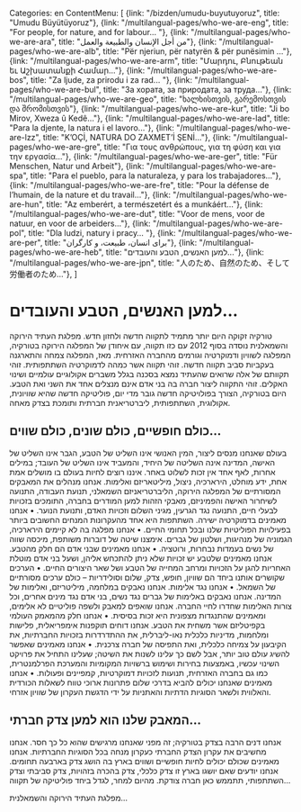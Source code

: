Categories: en
ContentMenu: [
  {link: "/bizden/umudu-buyutuyoruz", title: "Umudu Büyütüyoruz"},
  {link: "/multilangual-pages/who-we-are-eng", title: "For people, for nature, and for labour… "},
  {link: "/multilangual-pages/who-we-are-ara", title: "من أجل الإنسان والطبيعة والعمل"},
  {link: "/multilangual-pages/who-we-are-alb", title: "Për njeriun, për natyrën & për punësimin ..."},
  {link: "/multilangual-pages/who-we-are-arm", title: "Մարդու, Բնութեան եւ Աշխատանքի Համար…"},
  {link: "/multilangual-pages/who-we-are-bos", title: "Za ljude, za prirodu i za rad... "},
  {link: "/multilangual-pages/who-we-are-bul", title: "За хората, за природата, за труда…"},
  {link: "/multilangual-pages/who-we-are-geo", title: "ხალხისთვის, გარემოსთვის და შრომისთვის"},
  {link: "/multilangual-pages/who-we-are-kur", title: "Ji bo Mirov, Xweza û Kedê…"},
  {link: "/multilangual-pages/who-we-are-lad", title: "Para la djente, la natura i el lavoro..."},
  {link: "/multilangual-pages/who-we-are-lzz", title: "K’OÇİ, NATURA DO ZAXMET’İ ŞENİ…"},
  {link: "/multilangual-pages/who-we-are-gre", title: "Για τους ανθρώπους, για τη φύση και για την εργασία…"},
  {link: "/multilangual-pages/who-we-are-ger", title: "Für Menschen, Natur und Arbeit"},
  {link: "/multilangual-pages/who-we-are-spa", title: "Para el pueblo, para la naturaleza, y para los trabajadores…"},
  {link: "/multilangual-pages/who-we-are-fre", title: "Pour la défense de l’humain, de la nature et du travail..."},
  {link: "/multilangual-pages/who-we-are-hun", title: "Az emberért, a természetért és a munkáért…"},
  {link: "/multilangual-pages/who-we-are-dut", title: "Voor de mens, voor de natuur, en voor de arbeiders..."},
  {link: "/multilangual-pages/who-we-are-pol", title: "Dla ludzi, natury i pracy… "},
  {link: "/multilangual-pages/who-we-are-per", title: "برای انسان، طبیعت، و کارگران"},
  {link: "/multilangual-pages/who-we-are-heb", title: "למען האנשים, הטבע והעובדים..."},
  {link: "/multilangual-pages/who-we-are-jpn", title: "人のため、自然のため、そして労働者のため…"},
  ]


#	למען האנשים, הטבע והעובדים...

טורקיה זקוקה היום יותר מתמיד לתקווה חדשה ולחזון חדש.
מפלגת העתיד הירוקה והשמאלנית נוסדה בסוף 2012 עם כזו תקווה, עם איחודן של המפלגה הירוקה בטורקיה, המפלגה לשוויון ודמוקרטיה וגורמים מהחברה האזרחית. מאז, המפלגה צמחה והתארגנה בעקביות סביב תקווה חדשה. 
זוהי תקווה אשר כמהה לדמוקרטיה השתתפותית.
זוהי תקוותם של אלה שרואים שהעתיד נמצא בסכנה בגלל משברים אקולוגיים עולמיים ושינוי האקלים.
זוהי התקווה ליצור חברה בה בני אדם אינם מנצלים אחד את השני ואת הטבע.
היום בטורקיה, הצורך בפולויטיקה חדשה גובר מדי יום, פוליטיקה חדשה שהיא שוויונית, אקולוגית, השתתפותית, ליברטריאנית חברתית ותומכת בצדק מאחה.

## כולם חופשיים, כולם שונים, כולם שווים... 
בעולם שאנחנו מנסים ליצור, המין האנושי אינו השליט של הטבע, הגבר אינו השליט של האישה, המדינה אינה השליטה של היחיד, והמעביד אינו השליט של העובד; במילים אחרות, לאף אחד אין זכות לשלוט באחר. איננו רוצים לחיות בעולם בו מושלים אמת אחת, ידע מוחלט, הירארכיה, ניצול, מיליטאריזם ואלימות.
אנחנו מנהלים את המאבקים המסורתיים של המפלגה הירוקה, הליברטריאניזם השמאלני, תנועת העבודה, התנועה לשיחרור האישה והפמיניזם, מאבקי הזהות למען המודרים בחברה, התומכים בזכויות לבעלי חיים, התנועה נגד הגרעין, מגיני השלום וזכויות האדם, ותנועת הנוער. 
•	אנחנו מאמינים בדמוקרטיה ישירה. השתתפות היא אחד מהעקרונות המנחים החשובים ביותר בפעילויות הפוליטיות שלנו ובכל תחומי החיים.
•	אנחנו מפלגה בה לא קיימים הירארכיה, הגמוניה של מנהיגות, ושלטון של גברים. אימצנו שיטה של דוברות משותפת, מיכסה שווה של נשים בעמדות נבחרות, ורוטציה. 
•	אנחנו מאמינים שבני אדם הם חלק מהטבע. אנחנו מאמינים שלטבע יש זכויות שלא ניתן להתכחש אליהן, ושעל בני אדם מוטלת האחריות להגן על הזכויות ומרחב המחייה של הטבע ושל שאר היצורים החיים. 
•	הערכים שקושרים אותנו ביחד הם שוויון, חופש, צדק, שלום וסולידריות – כולם ערכים מסורתיים של השמאל.
•	אנחנו נגד אלימות. אנחנו נאבקים במלחמה, מיליטריזם, ואלימות של המדינה. אנחנו נאבקים באלימות של גברים נגד נשים, בני אדם נגד מינים אחרים, וכל צורות האלימות שחדרו לחיי החברה. אנחנו שואפים למאבק ולשפה פוליטיים לא אלימים, ומאמינים שהתנגדות מצפונית היא זכות בסיסית. 
•	אנחנו חלק מהמאמק העולמי בקפיטליזם אשר משחית את הטבע. אנחנו דוחים תוקפנות אימפריאלית, פלישות ומלחמות, מדיניות כלכלית נאו-ליברלית, את ההתדרדרות בזכויות החברתיות, את הקיבעון על צמיחה כלכלית, ואת התפיסה של חברה צרכנית. 
•	אנחנו מאמינים שאפשר להשיג עולם טוב יותר, אבל לשם כך עלינו לשנות את השיטה; שעלינו התחיל את פרויקט השינוי עכשיו, באמצעות בחירות ושימוש ברשויות המקומיות והמערכת הפרלמנטרית, כמו גם בחברה האזרחית, תנועות לזכויות דמוקרטיות, קמפיינים ופעולות.
•	אנחנו מאמינים שאנחנו יכולים להביא בדרכי שלום פתרונות ארוכי טווח לשאלות הכורדית והאלווית ולשאר הסוגיות הדתיות והאתניות על ידי הדגשת העקרון של שוויון אזרחי.

## המאבק שלנו הוא למען צדק חברתי...
אנחנו דנים הרבה בצדק בטורקיה; זה מפני שאנחנו מרגישים שהוא כל כך חסר. אנחנו מחשיבים את עקרון הצדק החברתי כעקרון מנחה בכל הסוגיות החברתיות.
אנחנו מאמינים שכולם יכולים לחיות חופשיים ושווים בארץ בה הושג צדק בארבעה תחומים. 
אנחנו יודעים שאם יושגו בארץ זו צדק כלכלי, צדק בהכרה בזהויות, צדק סביבתי וצדק השתתפותי, תתממש כאן חברה צודקת. 
מהיום למחר, לגדל ביחד פוליטיקה של תקווה...

מפלגת העתיד הירוקה והשמאלנית...

